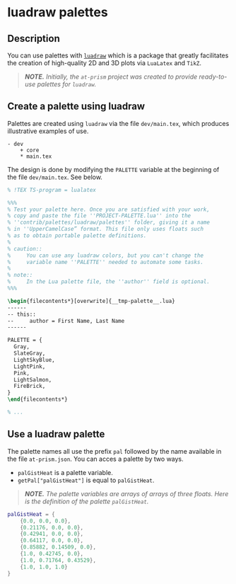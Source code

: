 <!----------------------------------------------------------------
  -- File created by the ''multimd'' project, version 1.0.0.    --
  --                                                            --
  -- ''multimd'', soon to be available on PyPI, is developed at --
  -- https://github.com/bc-tools/for-dev/tree/main/multimd      --
  ---------------------------------------------------------------->


luadraw palettes
================

Description
-----------

You can use palettes with [`luadraw`](https://github.com/pfradin/luadraw) which is a package that greatly facilitates the creation of high-quality 2D and 3D plots via `LuaLatex` and `TikZ`.

> ***NOTE.*** *Initially, the `at-prism` project was created to provide ready-to-use palettes for `luadraw`.*

Create a palette using luadraw
------------------------------

Palettes are created using `luadraw` via the file `dev/main.tex`, which produces illustrative examples of use.

~~~
- dev
    + core
    * main.tex
~~~

The design is done by modifying the `PALETTE` variable at the beginning of the file `dev/main.tex`. See below.

~~~latex
% !TEX TS-program = lualatex

%%%
% Test your palette here. Once you are satisfied with your work,
% copy and paste the file ''PROJECT-PALETTE.lua'' into the
% ''contrib/palettes/luadraw/palettes'' folder, giving it a name
% in ''UpperCamelCase” format. This file only uses floats such
% as to obtain portable palette definitions.
%
% caution::
%     You can use any luadraw colors, but you can't change the
%     variable name ''PALETTE'' needed to automate some tasks.
%
% note::
%     In the Lua palette file, the ''author'' field is optional.
%%%

\begin{filecontents*}[overwrite]{__tmp-palette__.lua}
------
-- this::
--     author = First Name, Last Name
------

PALETTE = {
  Gray,
  SlateGray,
  LightSkyBlue,
  LightPink,
  Pink,
  LightSalmon,
  FireBrick,
}
\end{filecontents*}

% ...
~~~
Use a luadraw palette
---------------------

The palette names all use the prefix `pal` followed by the name available in the file `at-prism.json`. You can acces a palette by two ways.

- `palGistHeat` is a palette variable.
- `getPal["palGistHeat"]` is equal to `palGistHeat`.

> ***NOTE.*** *The palette variables are arrays of arrays of three floats. Here is the definition of the palette `palGistHeat`.*

~~~lua
palGistHeat = {
    {0.0, 0.0, 0.0},
    {0.21176, 0.0, 0.0},
    {0.42941, 0.0, 0.0},
    {0.64117, 0.0, 0.0},
    {0.85882, 0.14509, 0.0},
    {1.0, 0.42745, 0.0},
    {1.0, 0.71764, 0.43529},
    {1.0, 1.0, 1.0}
}
~~~
